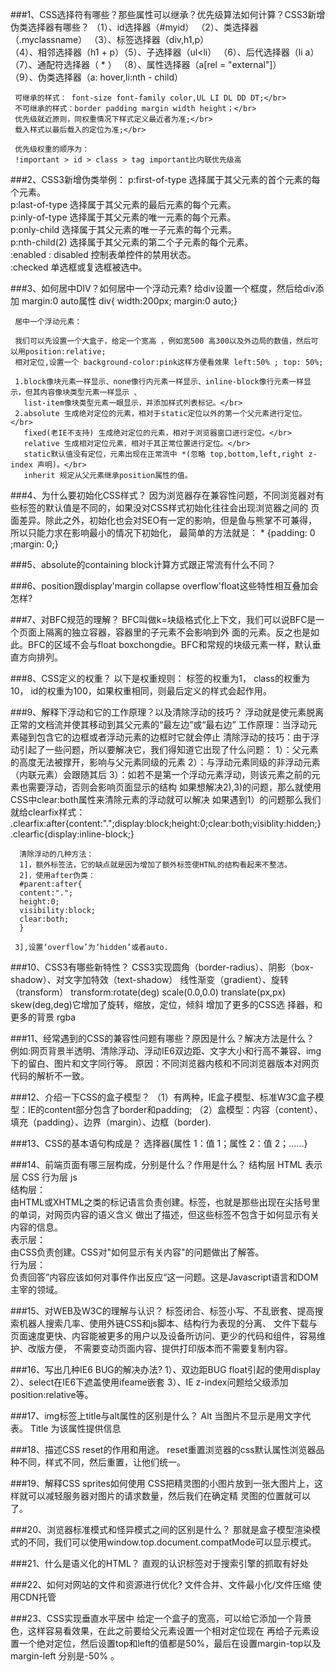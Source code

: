 ###1、CSS选择符有哪些？那些属性可以继承？优先级算法如何计算？CSS3新增伪类选择器有哪些？
    （1）、id选择器（#myid）   （2）、类选择器（.myclassname） （3）、标签选择器（div,h1,p）</br>
    （4）、相邻选择器（h1 + p）（5）、子选择器（ul<li）   （6）、后代选择器（li  a） </br>
    （7）、通配符选择器（ * ） （8）、属性选择器（a[rel = "external"]） </br>
    （9）、伪类选择器（a: hover,li:nth - child）</br>
  
     可继承的样式： font-size font-family color,UL LI DL DD DT;</br>
     不可继承的样式：border padding margin width height；</br>
     优先级就近原则，同权重情况下样式定义最近者为准;</br>
     载入样式以最后载入的定位为准;</br>
  
     优先级权重的顺序为：
     !important > id > class > tag important比内联优先级高
  
 
###2、CSS3新增伪类举例：
      p:first-of-type 选择属于其父元素的首个元素的每个元素。</br>
      p:last-of-type 选择属于其父元素的最后元素的每个元素。</br>
      p:inly-of-type 选择属于其父元素的唯一元素的每个元素。</br>
      p:only-child 选择属于其父元素的唯一子元素的每个元素。</br>
      p:nth-child(2) 选择属于其父元素的第二个子元素的每个元素。</br>
      :enabled : disabled 控制表单控件的禁用状态。</br>
      :checked 单选框或复选框被选中。</br>
  

###3、如何居中DIV？如何居中一个浮动元素?
      给div设置一个框度，然后给div添加 margin:0 auto属性
      div{ width:200px; margin:0 auto;}
  
     居中一个浮动元素：
  
     我们可以先设置一个大盒子，给定一个宽高 ，例如宽500 高300以及外边局的数值，然后可以用position:relative;
     相对定位,设置一个 background-color:pink这样方便看效果 left:50% ; top: 50%;
  
     1.block像块元素一样显示、none像行内元素一样显示、inline-block像行元素一样显示，但其内容像块类型元素一样显示 、
       list-item像块类型元素一眼显示，并添加样式列表标记。</br>
     2.absolute 生成绝对定位的元素，相对于static定位以外的第一个父元素进行定位。</br>
       fixed(老IE不支持) 生成绝对定位的元素，相对于浏览器窗口进行定位。</br>
       relative 生成相对定位元素，相对于其正常位置进行定位。</br>
       static默认值没有定位，元素出现在正常流中 *(忽略 top,bottom,left,right z-index 声明)。</br>
       inherit 规定从父元素继承position属性的值。
   
  
###4、为什么要初始化CSS样式？
     因为浏览器存在兼容性问题，不同浏览器对有些标签的默认值是不同的，如果没对CSS样式初始化往往会出现浏览器之间的
     页面差异。除此之外，初始化也会对SEO有一定的影响，但是鱼与熊掌不可兼得，所以只能力求在影响最小的情况下初始化，
     最简单的方法就是： * {padding: 0 ;margin: 0;}


###5、absolute的containing block计算方式跟正常流有什么不同？

###6、position跟display'margin collapse overflow'float这些特性相互叠加会怎样?

###7、对BFC规范的理解？
      BFC叫做k=块级格式化上下文，我们可以说BFC是一个页面上隔离的独立容器，容器里的子元素不会影响到外
      面的元素。反之也是如此。BFC的区域不会与float boxchongdie。BFC和常规的块级元素一样，默认垂直方向排列。
    
###8、CSS定义的权重？
    以下是权重规则：
       标签的权重为1，
       class的权重为10，
       id的权重为100，如果权重相同，则最后定义的样式会起作用。
    
###9、解释下浮动和它的工作原理？以及清除浮动的技巧？
      浮动就是使元素脱离正常的文档流并使其移动到其父元素的“最左边”或“最右边”
      工作原理：当浮动元素碰到包含它的边框或者浮动元素的边框时它就会停止
      清除浮动的技巧：由于浮动引起了一些问题，所以要解决它，我们得知道它出现了什么问题：
      1）：父元素的高度无法被撑开，影响与父元素同级的元素
      2）：与浮动元素同级的非浮动元素（内联元素）会跟随其后
      3）：如若不是第一个浮动元素浮动，则该元素之前的元素也需要浮动，否则会影响页面显示的结构
      如果想解决2),3)的问题，那么就使用CSS中clear:both属性来清除元素的浮动就可以解决
      如果遇到1）的问题那么我们就给clearfix样式：
          .clearfix:after{content:".";display:block;height:0;clear:both;visiblity:hidden;}
          .clearfic{display:inline-block;}
         
      清除浮动的几种方法：
      1]，额外标签法，它的缺点就是因为增加了额外标签使HTNL的结构看起来不整洁。
      2]，使用after伪类：
      #parent:after{
      content:".";
      height:0;
      visibility:block;
      clear:both;
      }
     
     3],设置‘overflow’为‘hidden’或者auto.
     
 
###10、CSS3有哪些新特性？
        CSS3实现圆角（border-radius）、阴影（box-shadow）、对文字加特效（text-shadow）
       线性渐变（gradient）、旋转（transform） transform:rotate(deg) scale(0.0,0.0)
       translate(px,px) skew(deg,deg)它增加了旋转，缩放，定位，倾斜  增加了更多的CSS选
       择器，和更多的背景 rgba
     
###11、经常遇到的CSS的兼容性问题有哪些？原因是什么？解决方法是什么？
       例如:网页背景半透明、清除浮动、浮动IE6双边距、文字大小和行高不兼容、img下的留白、图片和文字同行等。
       原因：不同浏览器内核和不同浏览器版本对网页代码的解析不一致。
     
###12、介绍一下CSS的盒子模型？
      （1）有两种，IE盒子模型、标准W3C盒子模型：IE的content部分包含了border和padding;
      （2）盒模型：内容（content）、填充（padding）、边界（margin）、边框（border).
      
###13、CSS的基本语句构成是？
       选择器{属性 1：值 1；属性 2：值 2；......}

###14、前端页面有哪三层构成，分别是什么？作用是什么？
       结构层 HTML 表示层 CSS 行为层 js</br>
       结构层：</br>
       由HTML或XHTML之类的标记语言负责创建。标签，也就是那些出现在尖括号里的单词，对网页内容的语义含义
       做出了描述，但这些标签不包含于如何显示有关内容的信息。</br>
       表示层：</br>
       由CSS负责创建。CSS对"如何显示有关内容"的问题做出了解答。</br>
       行为层：</br>
       负责回答”内容应该如何对事件作出反应“这一问题。这是Javascript语言和DOM主宰的领域。</br>
      
###15、对WEB及W3C的理解与认识？
       标签闭合、标签小写、不乱嵌套、提高搜索机器人搜索几率、使用外链CSS和js脚本、结构行为表现的分离、
       文件下载与页面速度更快、内容能被更多的用户以及设备所访问、更少的代码和组件，容易维护、改版方便，
       不需要变动页面内容、提供打印版本而不需要复制内容。
   
###16、写出几种IE6 BUG的解决办法?
       1）、双边距BUG  float引起的使用display
       2）、select在IE6下遮盖使用ifeame嵌套
       3）、IE z-index问题给父级添加 position:relative等。
  
###17、img标签上title与alt属性的区别是什么？
        Alt 当图片不显示是用文字代表。
        Title 为该属性提供信息
    
###18、描述CSS reset的作用和用途。
        reset重置浏览器的css默认属性浏览器品种不同，样式不同，然后重置，让他们统一。
        
###19、解释CSS sprites如何使用
       CSS把精灵图的小图片放到一张大图片上，这样就可以减轻服务器对图片的请求数量，然后我们在确定精
       灵图的位置就可以了。
    
###20、浏览器标准模式和怪异模式之间的区别是什么？
       那就是盒子模型渲染模式的不同，我们可以使用window.top.document.compatMode可以显示模式。
    
###21、什么是语义化的HTML？
      直观的认识标签对于搜索引擎的抓取有好处
     
###22、如何对网站的文件和资源进行优化?
       文件合并、文件最小化/文件压缩
       使用CDN托管
     
###23、CSS实现垂直水平居中
       给定一个盒子的宽高，可以给它添加一个背景色，这样容易看效果，在此之前要给父元素设置一个相对定位现在
       再给子元素设置一个绝对定位，然后设置top和left的值都是50%，最后在设置margin-top以及margin-left
       分别是-50% 。
      
 
